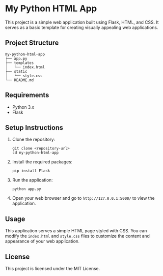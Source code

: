 # My Python HTML App

This project is a simple web application built using Flask, HTML, and CSS. It serves as a basic template for creating visually appealing web applications.

## Project Structure

```
my-python-html-app
├── app.py
├── templates
│   └── index.html
├── static
│   └── style.css
└── README.md
```

## Requirements

- Python 3.x
- Flask

## Setup Instructions

1. Clone the repository:
   ```
   git clone <repository-url>
   cd my-python-html-app
   ```

2. Install the required packages:
   ```
   pip install Flask
   ```

3. Run the application:
   ```
   python app.py
   ```

4. Open your web browser and go to `http://127.0.0.1:5000/` to view the application.

## Usage

This application serves a simple HTML page styled with CSS. You can modify the `index.html` and `style.css` files to customize the content and appearance of your web application.

## License

This project is licensed under the MIT License.